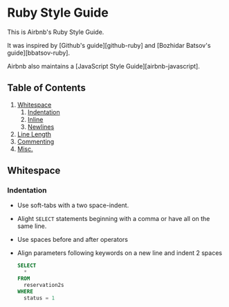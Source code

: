 # Ruby Style Guide

This is Airbnb's Ruby Style Guide.

It was inspired by [Github's guide][github-ruby] and [Bozhidar Batsov's guide][bbatsov-ruby].

Airbnb also maintains a [JavaScript Style Guide][airbnb-javascript].

## Table of Contents
  1.  [Whitespace](#whitespace)
      1. [Indentation](#indentation)
      1. [Inline](#inline)
      1. [Newlines](#newlines)
  1.  [Line Length](#line-length)
  1.  [Commenting](#commenting)
  1.  [Misc.](#misc.)
      

## Whitespace

### Indentation

* Use soft-tabs with a two space-indent.
* Alight `SELECT` statements beginning with a comma or have all on the same line.

* Use spaces before and after operators
* Align parameters following keywords on a new line and indent 2 spaces

    ```sql
    SELECT
      *
    FROM
      reservation2s
    WHERE
      status = 1
    ```
    
